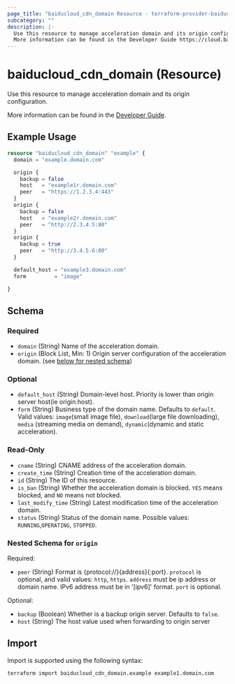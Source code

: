```yaml
---
page_title: "baiducloud_cdn_domain Resource - terraform-provider-baiducloud"
subcategory: ""
description: |-
  Use this resource to manage acceleration domain and its origin configuration.
  More information can be found in the Developer Guide https://cloud.baidu.com/doc/CDN/s/rjwvyev26.
---
```


# baiducloud_cdn_domain (Resource)

Use this resource to manage acceleration domain and its origin configuration. 

More information can be found in the [Developer Guide](https://cloud.baidu.com/doc/CDN/s/rjwvyev26).

## Example Usage

```terraform
resource "baiducloud_cdn_domain" "example" {
  domain = "example.domain.com"

  origin {
    backup = false
    host   = "example1r.domain.com"
    peer   = "https://1.2.3.4:443"
  }
  origin {
    backup = false
    host   = "example2r.domain.com"
    peer   = "http://2.3.4.5:80"
  }
  origin {
    backup = true
    peer   = "http://3.4.5.6:80"
  }

  default_host = "example3.domain.com"
  form         = "image"

}
```

<!-- schema generated by tfplugindocs -->
## Schema

### Required

- `domain` (String) Name of the acceleration domain.
- `origin` (Block List, Min: 1) Origin server configuration of the acceleration domain. (see [below for nested schema](#nestedblock--origin))

### Optional

- `default_host` (String) Domain-level host. Priority is lower than origin server host(ie origin.host).
- `form` (String) Business type of the domain name. Defaults to `default`. Valid values: `image`(small image file), `download`(large file downloading), `media` (streaming media on demand), `dynamic`(dynamic and static acceleration).

### Read-Only

- `cname` (String) CNAME address of the acceleration domain.
- `create_time` (String) Creation time of the acceleration domain.
- `id` (String) The ID of this resource.
- `is_ban` (String) Whether the acceleration domain is blocked. `YES` means blocked, and `NO` means not blocked.
- `last_modify_time` (String) Latest modification time of the acceleration domain.
- `status` (String) Status of the domain name. Possible values: `RUNNING`,`OPERATING`, `STOPPED`.

<a id="nestedblock--origin"></a>
### Nested Schema for `origin`

Required:

- `peer` (String) Format is {protocol://}{address}{:port}. `protocol` is optional, and valid values: `http`, `https`. `address` must be ip address or domain name. IPv6 address must be in '[ipv6]' format. `port` is optional.

Optional:

- `backup` (Boolean) Whether is a backup origin server. Defaults to `false`.
- `host` (String) The host value used when forwarding to origin server

## Import

Import is supported using the following syntax:

```shell
terraform import baiducloud_cdn_domain.example example1.domain.com
```
